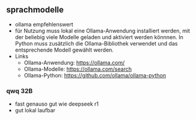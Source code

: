 ## sprachmodelle

- ollama empfehlenswert
- für Nutzung muss lokal eine Ollama-Anwendung installiert werden, mit der beliebig viele Modelle geladen und aktiviert werden könnnen. In Python muss zusätzlich die Ollama-Bibliothek verwendet und das entsprechende Modell gewählt werden.
- Links
    - Ollama-Anwendung: https://ollama.com/
    - Ollama-Modelle: https://ollama.com/search
    - Ollama-Python: https://github.com/ollama/ollama-python

### qwq 32B 
- fast genauso gut wie deepseek r1
- gut lokal laufbar

